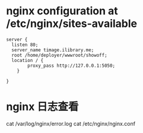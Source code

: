 # nginx configuration at /etc/nginx/sites-available

~~~
server {
  listen 80;
  server_name timage.ilibrary.me;
  root /home/deployer/wwwroot/showoff;
  location / {
        proxy_pass http://127.0.0.1:5050;
    }

}
~~~

# nginx 日志查看
cat /var/log/nginx/error.log
cat /etc/nginx/nginx.conf
